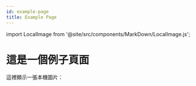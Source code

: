 ```yaml
---
id: example-page
title: Example Page
---
```


import LocalImage from '@site/src/components/MarkDown/LocalImage.js';

# 這是一個例子頁面

這裡顯示一張本機圖片：

<LocalImage path="/technews/1/1.png" alt="描述這張圖片" />